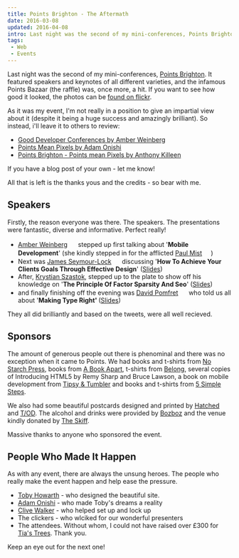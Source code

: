 ```yaml
---
title: Points Brighton - The Aftermath
date: 2016-03-08
updated: 2016-04-08
intro: Last night was the second of my mini-conferences, Points Brighton. It featured speakers and keynotes of all different varieties, and the infamous Points Bazaar (the raffle) was, once more, a ...
tags:
 - Web
 - Events
---
```


<p>Last night was the second of my mini-conferences, <a href="http://www.pointsbrighton.co.uk">Points Brighton</a>. It featured speakers and keynotes of all different varieties, and the infamous Points Bazaar (the raffle) was, once more, a hit. If you want to see how good it looked, the photos can be&nbsp;<a href="http://www.flickr.com/photos/78206174@N02/sets/72157629656132734/">found on flickr</a>.</p>

<p>As it was my event,&nbsp;I'm&nbsp;not really in a position to give an impartial view about it (despite it being a huge success and amazingly brilliant). So instead, i'll leave it to others to review:</p>



<ul>
<li><a href="http://www.amberweinberg.com/good-developer-conferences/">Good Developer Conferences by Amber Weinberg</a></li>
<li><a href="http://www.onishiweb.co.uk/">Points Mean Pixels by Adam Onishi</a></li>
<li><a href="http://mrqwest.co.uk/209">Points Brighton - Points mean Pixels by Anthony Killeen</a></li>
</ul>



<p>If you have a blog post of your own - let me know!</p>



<p>All that is left is the thanks yous and the credits - so bear with me.</p>



<h2>Speakers</h2>



<p>Firstly, the reason everyone was there. The speakers. The presentations were fantastic, diverse and informative. Perfect really!</p>



<ul>
<li><a href="http://www.amberweinberg.com/">Amber Weinberg</a>&nbsp;<a href="http://www.twitter.com/amberweinberg"><img title="Twitter" src="http://luckysoap.com/images/twittericon.gif" alt="" width="16" height="16"></a>&nbsp;stepped up first talking about '<strong>Mobile Development</strong>' (she kindly stepped in for the afflicted <a href="http://www.aislezero.co.uk/">Paul Mist</a>&nbsp;<a href="http://www.twitter.com/paulmist"><img title="Twitter" src="http://luckysoap.com/images/twittericon.gif" alt="" width="16" height="16"></a>)</li>
<li>Next was <a href="http://simpleasmilk.co.uk">James Seymour-Lock</a>&nbsp;<a href="http://www.twitter.com/jamesslock"><img title="Twitter" src="http://luckysoap.com/images/twittericon.gif" alt="" width="16" height="16"></a>&nbsp;discussing '<strong>How To Achieve Your Clients Goals Through Effective Design</strong>' (<a href="http://speakerdeck.com/u/jamessl/p/how-to-achieve-your-clients-goals-through-effective-design">Slides</a>)</li>
<li>After, <a href="http://www.bozboz.co.uk">Krystian Szastok</a>, stepped up to the plate to show off his knowledge on '<strong>The Principle Of Factor Sparsity And Seo</strong>' (<a href="http://prezi.com/doxamiiug8vk/the-principle-of-factor-sparsity-and-seo/">Slides</a>)</li>
<li>and finally finishing off the evening was <a href="http://simpleasmilk.co.uk">David Pomfret</a>&nbsp;<a href="http://www.twitter.com/pomennedy"><img title="Twitter" src="http://luckysoap.com/images/twittericon.gif" alt="" width="16" height="16"></a>&nbsp;who told us all about '<strong>Making Type Right' </strong>(<a href="http://speakerdeck.com/u/pomennedy/p/typography-basics-points-brighton">Slides</a>)</li>
</ul>



<p>They all did brilliantly and based on the tweets, were all well recieved.</p>



<h2>Sponsors</h2>



<p>The amount of generous people out there is phenominal and there was no exception when it came to Points. We had books and t-shirts from <a href="http://nostarch.com/" target="_blank">No Starch Press</a>, books from <a href="http://www.abookapart.com/" target="_blank">A Book Apart</a>, t-shirts from <a href="http://wearyoubelong.com/" target="_blank">Belong</a>, several copies of Introducing HTML5 by Remy Sharp and Bruce Lawson, a book on mobile development from <a href="http://www.tipsyandtumbler.co.uk/" target="_blank">Tipsy & Tumbler</a>&nbsp;and books and t-shirts from <a href="http://www.fivesimplesteps.com/">5 Simple Steps</a>.</p>



<p>We also had some beautiful postcards designed and printed by <a href="http://www.hatchedlondon.com/">Hatched</a> and <a href="http://www.toduk.com/">T/OD</a>. The alcohol and drinks were provided by <a href="http://www.bozboz.co.uk">Bozboz</a>&nbsp;and the venue kindly donated by <a href="http://www.theskiff.org/">The Skiff</a>.</p>



<p>Massive thanks to anyone who sponsored the event.</p>



<h2>People Who Made It Happen</h2>



<p>As with any event, there are always the unsung heroes. The people who really make the event happen and help ease the pressure.</p>



<ul>
<li><a href="http://tobyhowarth.co.uk/">Toby Howarth</a> - who designed the beautiful site.</li>
<li><a href="http://www.onishiweb.co.uk/">Adam Onishi</a> - who made Toby's dreams a reality</li>
<li><a href="http://www.cvwdesign.com/">Clive Walker</a> - who helped set up and lock up</li>
<li>The clickers - who wlciked for our wonderful presenters</li>
<li>The attendees. Without whom, I could not have raised over £300 for <a href="http://uk.virginmoneygiving.com/fundraiser-web/fundraiser/showFundraiserProfilePage.action?userUrl=tiastrees">Tia's Trees</a>. Thank you.</li>
</ul>



<p>Keep an eye out for the next one!</p>